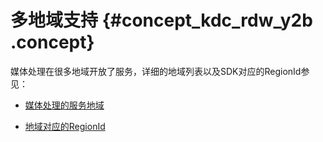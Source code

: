 # 多地域支持 {#concept_kdc_rdw_y2b .concept}

媒体处理在很多地域开放了服务，详细的地域列表以及SDK对应的RegionId参见：

-   [媒体处理的服务地域](https://help.aliyun.com/document_detail/43248.html)

-   [地域对应的RegionId](https://help.aliyun.com/document_detail/40654.html)


